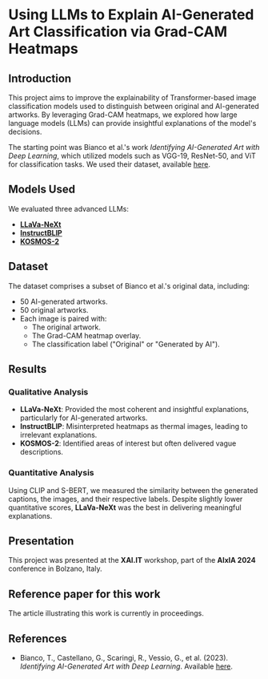 # Using LLMs to Explain AI-Generated Art Classification via Grad-CAM Heatmaps

## Introduction

This project aims to improve the explainability of Transformer-based image classification models used to distinguish between original and AI-generated artworks. By leveraging Grad-CAM heatmaps, we explored how large language models (LLMs) can provide insightful explanations of the model's decisions.

The starting point was Bianco et al.'s work *Identifying AI-Generated Art with Deep Learning*, which utilized models such as VGG-19, ResNet-50, and ViT for classification tasks. We used their dataset, available [here](https://github.com/CILAB-ArtGraph/Art-fake-recognition).

## Models Used

We evaluated three advanced LLMs:

- [**LLaVa-NeXt**](https://huggingface.co/LLaVA)
- [**InstructBLIP**](https://huggingface.co/Salesforce/instructblip)
- [**KOSMOS-2**](https://huggingface.co/microsoft/kosmos-2)

## Dataset

The dataset comprises a subset of Bianco et al.'s original data, including:

- 50 AI-generated artworks.
- 50 original artworks.
- Each image is paired with:
  - The original artwork.
  - The Grad-CAM heatmap overlay.
  - The classification label ("Original" or "Generated by AI").

## Results

### Qualitative Analysis

- **LLaVa-NeXt**: Provided the most coherent and insightful explanations, particularly for AI-generated artworks.
- **InstructBLIP**: Misinterpreted heatmaps as thermal images, leading to irrelevant explanations.
- **KOSMOS-2**: Identified areas of interest but often delivered vague descriptions.

### Quantitative Analysis

Using CLIP and S-BERT, we measured the similarity between the generated captions, the images, and their respective labels. Despite slightly lower quantitative scores, **LLaVa-NeXt** was the best in delivering meaningful explanations.

## Presentation
This project was presented at the **XAI.IT** workshop, part of the **AIxIA 2024** conference in Bolzano, Italy.

## Reference paper for this work
The article illustrating this work is currently in proceedings.

## References

- Bianco, T., Castellano, G., Scaringi, R., Vessio, G., et al. (2023). *Identifying AI-Generated Art with Deep Learning*. Available [here](https://github.com/CILAB-ArtGraph/Art-fake-recognition).
